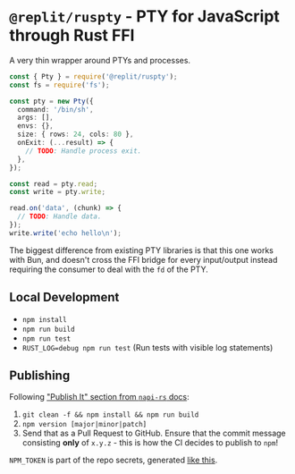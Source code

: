 # `@replit/ruspty` - PTY for JavaScript through Rust FFI

A very thin wrapper around PTYs and processes.

```ts
const { Pty } = require('@replit/ruspty');
const fs = require('fs');

const pty = new Pty({
  command: '/bin/sh',
  args: [],
  envs: {},
  size: { rows: 24, cols: 80 },
  onExit: (...result) => {
    // TODO: Handle process exit.
  },
});

const read = pty.read;
const write = pty.write;

read.on('data', (chunk) => {
  // TODO: Handle data.
});
write.write('echo hello\n');
```

The biggest difference from existing PTY libraries is that this one works with Bun, and doesn't cross the FFI bridge for every input/output instead requiring the consumer to deal with the `fd` of the PTY.

## Local Development

- `npm install`
- `npm run build`
- `npm run test`
- `RUST_LOG=debug npm run test` (Run tests with visible log statements)

## Publishing

Following ["Publish It" section from `napi-rs` docs](https://napi.rs/docs/introduction/simple-package#publish-it):

1. `git clean -f && npm install && npm run build`
2. `npm version [major|minor|patch]`
3. Send that as a Pull Request to GitHub. Ensure that the commit message consisting **only** of `x.y.z` - this is how the CI decides to publish to `npm`!

`NPM_TOKEN` is part of the repo secrets, generated [like this](https://httptoolkit.com/blog/automatic-npm-publish-gha/).
